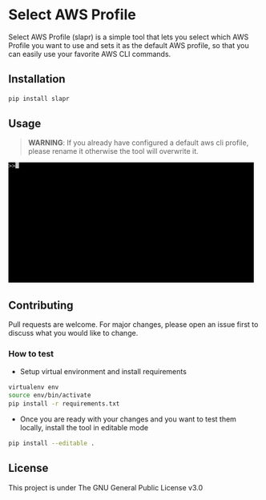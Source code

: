 # Select AWS Profile

Select AWS Profile (slapr) is a simple tool that lets you select which AWS Profile you want to use and sets it as the default AWS profile, so that you can easily use your favorite AWS CLI commands.

## Installation

```bash
pip install slapr
```

## Usage

> **WARNING**: If you already have configured a default aws cli profile, please rename it otherwise the tool will overwrite it.

![use_slapr.gif](media/use_slapr.gif)

## Contributing

Pull requests are welcome. For major changes, please open an issue first to discuss what you would like to change.

### How to test

- Setup virtual environment and install requirements

```bash
virtualenv env
source env/bin/activate
pip install -r requirements.txt
```

- Once you are ready with your changes and  you want to test them locally, install the tool in editable mode

```bash
pip install --editable .
```

## License

This project is under The GNU General Public License v3.0